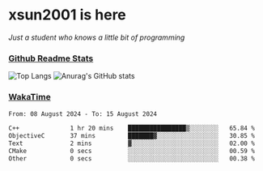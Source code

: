 # xsun2001 is here

*Just a student who knows a little bit of programming*

### [Github Readme Stats](https://github.com/anuraghazra/github-readme-stats)

![Top Langs](https://github-readme-stats.vercel.app/api/top-langs/?username=xsun2001&layout=compact&theme=radical) ![Anurag's GitHub stats](https://github-readme-stats.vercel.app/api?username=xsun2001&show_icons=true&theme=radical)

### [WakaTime](https://wakatime.com)

<!--START_SECTION:waka-->

```txt
From: 08 August 2024 - To: 15 August 2024

C++              1 hr 20 mins    ████████████████▒░░░░░░░░   65.84 %
ObjectiveC       37 mins         ███████▓░░░░░░░░░░░░░░░░░   30.85 %
Text             2 mins          ▓░░░░░░░░░░░░░░░░░░░░░░░░   02.00 %
CMake            0 secs          ░░░░░░░░░░░░░░░░░░░░░░░░░   00.59 %
Other            0 secs          ░░░░░░░░░░░░░░░░░░░░░░░░░   00.38 %
```

<!--END_SECTION:waka-->
